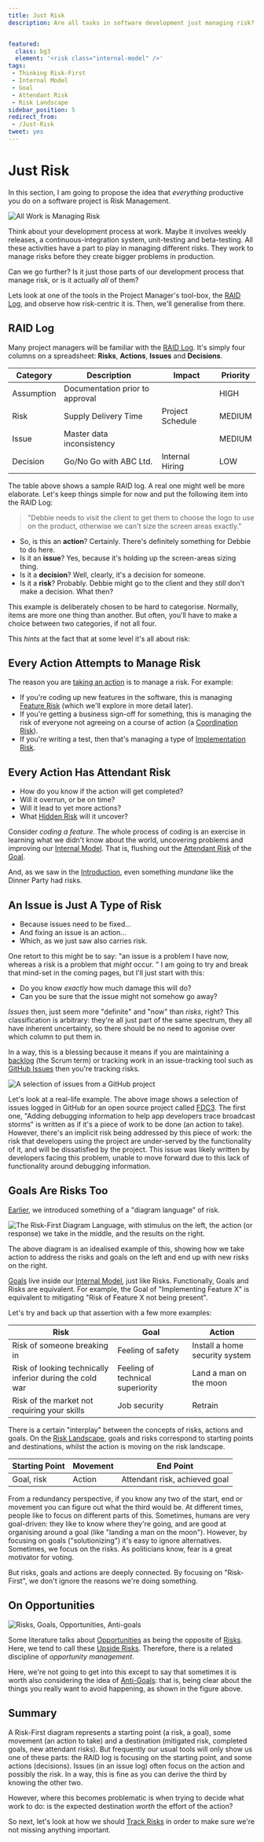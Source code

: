 ```yaml
---
title: Just Risk
description: Are all tasks in software development just managing risk?


featured: 
  class: bg3
  element: '<risk class="internal-model" />'
tags:
 - Thinking Risk-First
 - Internal Model
 - Goal
 - Attendant Risk
 - Risk Landscape
sidebar_position: 5
redirect_from: 
 - /Just-Risk
tweet: yes
---
```


# Just Risk

In this section, I am going to propose the idea that _everything_ productive you do on a software project is Risk Management.

![All Work is Managing Risk](/img/generated/principles/all-work.png)

Think about your development process at work.  Maybe it involves weekly releases, a continuous-integration system, unit-testing and beta-testing.  All these activities have a part to play in managing different risks.  They work to manage risks before they create bigger problems in production.

Can we go further?  Is it just those parts of our development process that manage risk, or is it actually _all_ of them?  

Lets look at one of the tools in the Project Manager's tool-box, the [RAID Log](http://pmtips.net/blog-new/raid-logs-introduction), and observe how risk-centric it is.  Then, we'll generalise from there.

## RAID Log

Many project managers will be familiar with the [RAID Log](http://pmtips.net/blog-new/raid-logs-introduction).  It's simply four columns on a spreadsheet:  **Risks**, **Actions**, **Issues** and **Decisions**.

| Category   | Description                     | Impact           | Priority |
|------------|---------------------------------|------------------|----------|
| Assumption | Documentation prior to approval |                  | HIGH     |
| Risk       | Supply Delivery Time            | Project Schedule | MEDIUM   |
| Issue      | Master data inconsistency       |                  | MEDIUM   |
| Decision   | Go/No Go with ABC Ltd.          | Internal Hiring  | LOW      |

The table above shows a sample RAID log.  A real one might well be more elaborate.  Let's keep things simple for now and put the following item into the RAID Log:

> "Debbie needs to visit the client to get them to choose the logo to use on the product, otherwise we can't size the screen areas exactly."

 - So, is this an **action**?   Certainly.  There's definitely something for Debbie to do here. 
 - Is it an **issue**?  Yes, because it's holding up the screen-areas sizing thing. 
 - Is it a **decision**?  Well, clearly, it's a decision for someone.
 - Is it a **risk**?  Probably.  Debbie might go to the client and they _still_ don't make a decision.  What then?

This example is deliberately chosen to be hard to categorise.  Normally, items are more one thing than another.  But often, you'll have to make a choice between two categories, if not all four.  

This _hints_ at the fact that at some level it's all about risk:

## Every Action Attempts to Manage Risk

The reason you are [taking an action](Glossary.md#taking-action) is to manage a risk.  For example: 

 - If you're coding up new features in the software, this is managing [Feature Risk](../risks/Feature-Risk.md) (which we'll explore in more detail later).  
 - If you're getting a business sign-off for something, this is managing the risk of everyone not agreeing on a course of action (a [Coordination Risk](../risks/Coordination-Risk.md)).  
 - If you're writing a test, then that's managing a type of [Implementation Risk](../risks/Feature-Risk.md#implementation-risk).  

## Every Action Has Attendant Risk

- How do you know if the action will get completed?  
- Will it overrun, or be on time?  
- Will it lead to yet more actions?
- What [Hidden Risk](../thinking/Glossary.md#hidden-risk) will it uncover?

Consider _coding a feature_.  The whole process of coding is an exercise in learning what we didn't know about the world, uncovering problems and improving our [Internal Model](../thinking/Glossary.md#internal-model).  That is, flushing out the [Attendant Risk](../thinking/Glossary.md#attendant-risk) of the [Goal](../thinking/Glossary.md#goal).

And, as we saw in the [Introduction](A-Simple-Scenario.md), even something _mundane_ like the Dinner Party had risks. 

## An Issue is Just A Type of Risk

- Because issues need to be fixed...  
- And fixing an issue is an action... 
- Which, as we just saw also carries risk.

One retort to this might be to say:  "an issue is a problem I have now, whereas a risk is a problem that _might_ occur. "  I am going to try and break that mind-set in the coming pages, but I'll just start with this:

- Do you know _exactly_ how much damage this will do?
- Can you be sure that the issue might not somehow go away?  

_Issues_ then, just seem more "definite" and "now" than _risks_, right?  This classification is arbitrary:  they're all just part of the same spectrum, they all have inherent uncertainty, so there should be no need to agonise over which column to put them in.

In a way, this is a blessing because it means if you are maintaining a [backlog](https://www.scrum.org/resources/what-is-a-product-backlog) (the Scrum term) or tracking work in an issue-tracking tool such as [GitHub Issues](https://github.com/features/issues) then you're tracking risks.

![A selection of issues from a GitHub project](/img/thinking/github-issues.png)

Let's look at a real-life example.  The above image shows a selection of issues logged in GitHub for an open source project called [FDC3](https://github.com/finos/FDC3).  The first one, "Adding debugging information to help app developers trace broadcast storms" is written as if it's a piece of work to be done (an action to take).   However, there's an implicit risk being addressed by this piece of work: the risk that developers using the project are under-served by the functionality of it, and will be dissatisfied by the project.  This issue was likely written by developers facing this problem, unable to move forward due to this lack of functionality around debugging information.  

## Goals Are Risks Too

[Earlier](Risk-First-Diagrams.md), we introduced something of a "diagram language" of risk. 

![The Risk-First Diagram Language, with _stimulus_ on the left, the action (or _response_) we take in the middle, and the results on the right.](/img/generated/introduction/all_risk_management_language.png)

The above diagram is an idealised example of this, showing how we take action to address the risks and goals on the left and end up with new risks on the right.  
 
[Goals](../thinking/Glossary.md#goal) live inside our [Internal Model](../thinking/Glossary.md#internal-model), just like Risks.  Functionally, Goals and Risks are equivalent.  For example, the Goal of "Implementing Feature X" is equivalent to mitigating "Risk of Feature X not being present".

Let's try and back up that assertion with a few more examples:

| **Risk**                                                              | **Goal**    | **Action**             |
|-----------------------------------------------------------------------|-------------|------------------------|
| Risk of someone breaking in                       | Feeling of safety      | Install a home security system           |
| Risk of looking technically inferior during the cold war | Feeling of technical superiority | Land a man on the moon |
| Risk of the market not requiring your skills             | Job security     | Retrain       |

There is a certain "interplay" between the concepts of risks, actions and goals. On the [Risk Landscape](../thinking/Glossary.md#risk-landscape), goals and risks correspond to  starting points and destinations, whilst the action is moving on the risk landscape.  

| **Starting Point** | **Movement** | **End Point**                  |
|--------------------|--------------|--------------------------------|
| Goal, risk         | Action       | Attendant risk, achieved goal  |

From a redundancy perspective, if you know any two of the start, end or movement you can figure out what the third would be.  At different times, people like to focus on different parts of this.  Sometimes, humans are very goal-driven:  they like to know where they're going, and are good at organising around a goal (like "landing a man on the moon").  However, by focusing on goals ("solutionizing") it's easy to ignore alternatives.  Sometimes, we focus on the risks.   As politicians know, fear is a great motivator for voting.  

But risks, goals and actions are deeply connected.  By focusing on "Risk-First", we don't ignore the reasons we're doing something.  

## On Opportunities

![Risks, Goals, Opportunities, Anti-goals](/img/generated/introduction/risks_opportunities.png)

Some literature talks about [Opportunities](Glossary.md#opportunity) as being the opposite of [Risks](Glossary.md#risk).  Here, we tend to call these [Upside Risks](Glossary.md#upside-risk).  Therefore, there is a related discipline of _opportunity management_.  

Here, we're not going to get into this except to say that sometimes it is worth also considering the idea of [Anti-Goals](../misc/Anti-Goals.md): that is, being clear about the things you really want to avoid happening, as shown in the figure above.

## Summary

A Risk-First diagram represents a starting point (a risk, a goal), some movement (an action to take) and a destination (mitigated risk, completed goals, new attendant risks).  But frequently our usual tools will only show us one of these parts:  the RAID log is focusing on the starting point, and some actions (decisions).  Issues (in an issue log) often focus on the action and possibly the risk.   In a way, this is fine as you can derive the third by knowing the other two.

However, where this becomes problematic is when trying to decide what work to do:  is the expected destination _worth_ the effort of the action?

So next, let's look at how we should [Track Risks](Track-Risk.md) in order to make sure we're not missing anything important.
